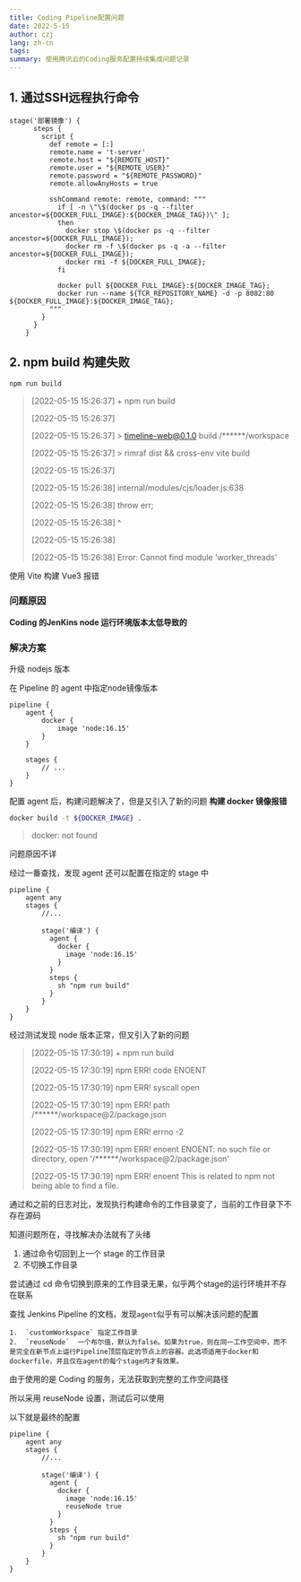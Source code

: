 ```yaml
---
title: Coding Pipeline配置问题
date: 2022-5-15
author: czj
lang: zh-cn
tags:
summary: 使用腾讯云的Coding服务配置持续集成问题记录
---
```




## 1. 通过SSH远程执行命令

```
stage('部署镜像') {
      steps {
        script {
          def remote = [:]
          remote.name = 't-server'
          remote.host = "${REMOTE_HOST}"
          remote.user = "${REMOTE_USER}"
          remote.password = "${REMOTE_PASSWORD}"
          remote.allowAnyHosts = true

          sshCommand remote: remote, command: """
            if [ -n \"\$(docker ps -q --filter ancestor=${DOCKER_FULL_IMAGE}:${DOCKER_IMAGE_TAG})\" ];
            then
              docker stop \$(docker ps -q --filter ancestor=${DOCKER_FULL_IMAGE});
              docker rm -f \$(docker ps -q -a --filter ancestor=${DOCKER_FULL_IMAGE});
              docker rmi -f ${DOCKER_FULL_IMAGE};
            fi

            docker pull ${DOCKER_FULL_IMAGE}:${DOCKER_IMAGE_TAG};
            docker run --name ${TCR_REPOSITORY_NAME} -d -p 8082:80 ${DOCKER_FULL_IMAGE}:${DOCKER_IMAGE_TAG};
          """
        }
      }
    }
```



## 2. npm build 构建失败

```sh
npm run build
```

> [2022-05-15 15:26:37] + npm run build
>
> [2022-05-15 15:26:37] 
>
> [2022-05-15 15:26:37] > timeline-web@0.1.0 build /******/workspace
>
> [2022-05-15 15:26:37] > rimraf dist && cross-env vite build
>
> [2022-05-15 15:26:37] 
>
> [2022-05-15 15:26:38] internal/modules/cjs/loader.js:638
>
> [2022-05-15 15:26:38]     throw err;
>
> [2022-05-15 15:26:38]     ^
>
> [2022-05-15 15:26:38] 
>
> [2022-05-15 15:26:38] Error: Cannot find module 'worker_threads'

使用 Vite 构建 Vue3 报错

### 问题原因

**Coding 的JenKins node 运行环境版本太低导致的**

### 解决方案

升级 nodejs 版本

 在 Pipeline 的 agent 中指定node镜像版本

```
pipeline {
	agent {
		docker {
			image 'node:16.15'
		}
	}
	
	stages {
		// ...
	}
}
```



配置 agent 后，构建问题解决了，但是又引入了新的问题 **构建 docker 镜像报错**

```sh
docker build -t ${DOCKER_IMAGE} .
```

> docker: not found

问题原因不详



经过一番查找，发现 agent 还可以配置在指定的 stage 中

```
pipeline {
	agent any
	stages {
		//...
		
		stage('编译') {
          agent {
            docker {
              image 'node:16.15'
            }
          }
          steps {
            sh "npm run build"
          }
        }
	}
}
```

经过测试发现 node 版本正常，但又引入了新的问题

> [2022-05-15 17:30:19] + npm run build
>
> [2022-05-15 17:30:19] npm ERR! code ENOENT
>
> [2022-05-15 17:30:19] npm ERR! syscall open
>
> [2022-05-15 17:30:19] npm ERR! path /******/workspace@2/package.json
>
> [2022-05-15 17:30:19] npm ERR! errno -2
>
> [2022-05-15 17:30:19] npm ERR! enoent ENOENT: no such file or directory, open '/******/workspace@2/package.json'
>
> [2022-05-15 17:30:19] npm ERR! enoent This is related to npm not being able to find a file.



通过和之前的日志对比，发现执行构建命令的工作目录变了，当前的工作目录下不存在源码



知道问题所在，寻找解决办法就有了头绪

1. 通过命令切回到上一个 stage 的工作目录
2. 不切换工作目录



尝试通过 cd 命令切换到原来的工作目录无果，似乎两个stage的运行环境并不存在联系



查找 Jenkins Pipeline 的文档，发现`agent`似乎有可以解决该问题的配置

	1.  `customWorkspace` 指定工作目录
 	2.  `reuseNode`  一个布尔值，默认为false。如果为true，则在同一工作空间中，而不是完全在新节点上运行Pipeline顶层指定的节点上的容器。此选项适用于docker和dockerfile，并且仅在agent的每个stage内才有效果。



由于使用的是 Coding 的服务，无法获取到完整的工作空间路径

所以采用 reuseNode 设置，测试后可以使用

以下就是最终的配置

```
pipeline {
	agent any
	stages {
		//...
		
		stage('编译') {
          agent {
            docker {
              image 'node:16.15'
              reuseNode true
            }
          }
          steps {
            sh "npm run build"
          }
        }
	}
}
```

